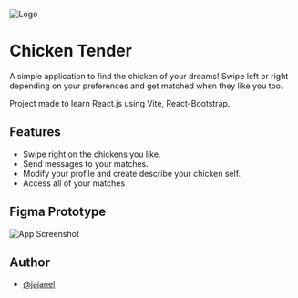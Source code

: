 
![Logo](https://i.imgur.com/NHG6ss8.png)


# Chicken Tender

A simple application to find the chicken of your dreams!
Swipe left or right depending on your preferences and get matched when they like you too.

Project made to learn React.js using Vite, React-Bootstrap.

## Features

- Swipe right on the chickens you like.
- Send messages to your matches.
- Modify your profile and create describe your chicken self.
- Access all of your matches

## Figma Prototype

![App Screenshot](https://i.imgur.com/UygImxk.png)


## Author

- [@jajanel](https://github.com/jajanel)



